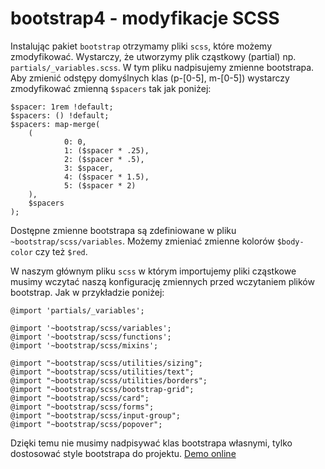 # bootstrap4 - modyfikacje SCSS

Instalując pakiet `bootstrap` otrzymamy pliki `scss`, które możemy zmodyfikować.
Wystarczy, że utworzymy plik cząstkowy (partial) np. `partials/_variables.scss`.
W tym pliku nadpisujemy zmienne bootstrapa. Aby zmienić odstępy domyślnych klas (p-[0-5], m-[0-5]) wystarczy zmodyfikować zmienną `$spacers` tak jak poniżej:

```
$spacer: 1rem !default;
$spacers: () !default;
$spacers: map-merge(
    (
            0: 0,
            1: ($spacer * .25),
            2: ($spacer * .5),
            3: $spacer,
            4: ($spacer * 1.5),
            5: ($spacer * 2)
    ),
    $spacers
);
```
Dostępne zmienne bootstrapa są zdefiniowane w pliku `~bootstrap/scss/variables`.
Możemy zmieniać zmienne kolorów `$body-color` czy też `$red`.

W naszym głównym pliku `scss` w którym importujemy pliki cząstkowe musimy wczytać naszą konfigurację zmiennych przed wczytaniem plików bootstrap. Jak w przykładzie poniżej:

```
@import 'partials/_variables';

@import '~bootstrap/scss/variables';
@import '~bootstrap/scss/functions';
@import '~bootstrap/scss/mixins';

@import "~bootstrap/scss/utilities/sizing";
@import "~bootstrap/scss/utilities/text";
@import "~bootstrap/scss/utilities/borders";
@import "~bootstrap/scss/bootstrap-grid";
@import "~bootstrap/scss/card";
@import "~bootstrap/scss/forms";
@import "~bootstrap/scss/input-group";
@import "~bootstrap/scss/popover";
```

Dzięki temu nie musimy nadpisywać klas bootstrapa własnymi, tylko dostosować style bootstrapa do projektu.
[Demo online](https://codesandbox.io/s/bootstrap-scss-with-overrides-iq9m9?file=/scss/main.scss)
